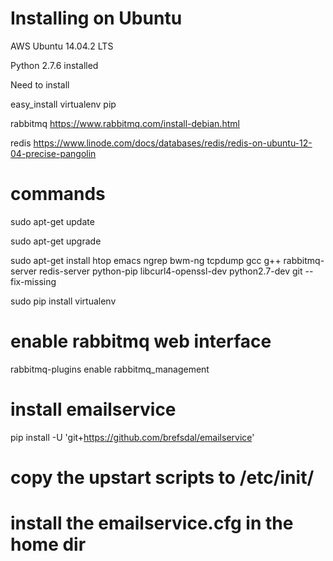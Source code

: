 Installing on Ubuntu 
====================

AWS Ubuntu 14.04.2 LTS

Python 2.7.6 installed

Need to install

easy_install
virtualenv
pip

rabbitmq
https://www.rabbitmq.com/install-debian.html

redis
https://www.linode.com/docs/databases/redis/redis-on-ubuntu-12-04-precise-pangolin


# commands

sudo apt-get update

sudo apt-get upgrade

sudo apt-get install htop emacs ngrep bwm-ng tcpdump gcc g++ rabbitmq-server redis-server python-pip libcurl4-openssl-dev python2.7-dev git --fix-missing

sudo pip install virtualenv

# enable rabbitmq web interface

rabbitmq-plugins enable rabbitmq_management


# install emailservice
pip install -U 'git+https://github.com/brefsdal/emailservice'


# copy the upstart scripts to /etc/init/

# install the emailservice.cfg in the home dir